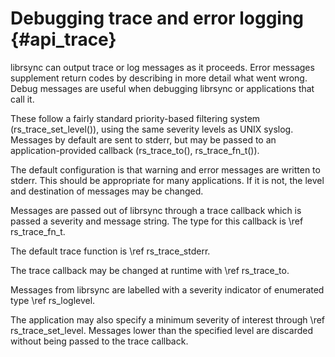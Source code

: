 # Debugging trace and error logging {#api_trace}
 
librsync can output trace or log messages as it proceeds.
Error
messages supplement return codes by describing in more detail what went
wrong. Debug messages are useful when debugging librsync or applications
that call it.

These
follow a fairly standard priority-based filtering system
(rs_trace_set_level()), using the same severity levels as UNIX syslog.
Messages by default are sent to stderr, but may be passed to an
application-provided callback (rs_trace_to(), rs_trace_fn_t()).

The default configuration is that warning and error messages are written
to stderr. This should be appropriate for many applications. If it is
not, the level and destination of messages may be changed.

Messages are passed out of librsync through a trace callback which is
passed a severity and message string. The type for this callback is
\ref rs_trace_fn_t.

The default trace function is \ref rs_trace_stderr.

The trace callback may be changed at runtime with \ref rs_trace_to.

Messages from librsync are labelled with a severity indicator of
enumerated type \ref rs_loglevel.

The application may also specify a minimum severity of interest through
\ref rs_trace_set_level.
Messages lower than the specified level
are discarded without being passed to the trace callback.
